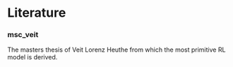 # Literature


### msc_veit

The masters thesis of Veit Lorenz Heuthe from which the most primitive RL model is 
derived.
